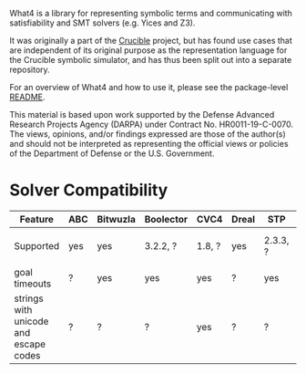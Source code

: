 What4 is a library for representing symbolic terms and communicating with
satisfiability and SMT solvers (e.g. Yices and Z3).

It was originally a part of the [Crucible](https://github.com/GaloisInc/crucible)
project, but has found use cases that are independent of its original
purpose as the representation language for the Crucible symbolic
simulator, and has thus been split out into a separate repository.

For an overview of What4 and how to use it, please see the
package-level [README](what4/README.md).

This material is based upon work supported by the Defense Advanced
Research Projects Agency (DARPA) under Contract No. HR0011-19-C-0070.
The views, opinions, and/or findings expressed are those of the
author(s) and should not be interpreted as representing the official
views or policies of the Department of Defense or the U.S. Government.


# Solver Compatibility

| Feature                               | ABC | Bitwuzla | Boolector | CVC4   | Dreal | STP      | Yices    | Z3              |
|---------------------------------------|-----|----------|-----------|--------|-------|----------|----------|-----------------|
| Supported                             | yes | yes      | 3.2.2, ?  | 1.8, ? | yes   | 2.3.3, ? | 2.6.4, ? | 4.8.8 -- 4.8.14 |
| goal timeouts                         | ?   | yes      | yes       | yes    | ?     | yes      | yes      | ! 4.8.12        |
| strings with unicode and escape codes | ?   | ?        | ?         | yes    | ?     | ?        | ?        | >= 4.8.12       |
